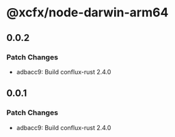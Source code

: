 # @xcfx/node-darwin-arm64

## 0.0.2

### Patch Changes

- adbacc9: Build conflux-rust 2.4.0

## 0.0.1

### Patch Changes

- adbacc9: Build conflux-rust 2.4.0
